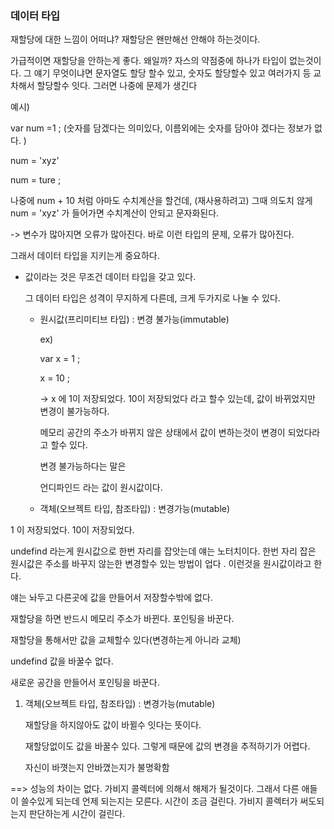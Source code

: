 ### 데이터 타입

재할당에 대한 느낌이 어떠냐? 재할당은 왠만해선 안해야 하는것이다. 

가급적이면 재할당을 안하는게 좋다. 왜일까? 자스의 약점중에 하나가 타입이 없는것이다. 그 얘기 무엇이냐면 문자열도 할당 할수 있고, 숫자도 할당할수 있고 여러가지 등 교차해서 할당할수 잇다. 그러면 나중에 문제가 생긴다

예시)

var num =1 ; (숫자를 담겠다는 의미있다, 이름외에는 숫자를 담아야 겠다는 정보가 없다. )

num = 'xyz'

num = ture ;

나중에 num + 10 처럼 아마도 수치계산을 할건데, (재사용하려고)  그때 의도치 않게 num = 'xyz' 가 들어가면 수치계산이 안되고 문자화된다. 

-> 변수가 많아지면 오류가 많아진다. 바로 이런 타입의 문제, 오류가 많아진다. 

그래서 데이터 타입을 지키는게 중요하다. 

- 값이라는 것은 무조건 데이터 타입을 갖고 있다. 

  그 데이터 타입은 성격이 무지하게 다른데, 크게 두가지로 나눌 수 있다. 

  - 원시값(프리미티브 타입) : 변경 불가능(immutable)

    ex)

    var x = 1 ;

    x = 10 ;

    -> x 에 1이 저장되었다. 10이 저장되었다 라고 할수 있는데, 값이 바뀌었지만 변경이 불가능하다. 

    메모리 공간의 주소가 바뀌지 않은 상태에서 값이 변하는것이 변경이 되었다라고 할수 있다.

    변경 불가능하다는 말은 

    언디파인드 라는 값이 원시값이다. 

  - 객체(오브젝트 타입, 참조타입) : 변경가능(mutable)









1  이 저장되었다. 10이 저장되었다. 

undefind 라는게 원시값으로 한번 자리를 잡앗는데 얘는 노터치이다. 한번 자리 잡은 원시값은 주소를 바꾸지 않는한 변경할수 있는 방법이 업다 . 이런것을 원시값이라고 한다. 

얘는 놔두고 다른곳에 값을 만들어서 저장할수밖에 없다. 

재할당을 하면 반드시 메모리 주소가 바뀐다. 포인팅을 바꾼다. 

재할당을 통해서만 값을 교체할수 있다(변경하는게 아니라 교체)

undefind 값을 바꿀수 없다. 

새로운 공간을 만들어서 포인팅을 바꾼다.

 

1. 객체(오브젝트 타입, 참조타입) : 변경가능(mutable)

   재할당을 하지않아도 값이 바뀔수 잇다는 뜻이다. 

   재할당없이도 값을 바꿀수 있다. 그렇게 때문에 값의 변경을 추적하기가 어렵다. 

   자신이 바꼇는지 안바꼈는지가 불명확함

==> 성능의 차이는 없다. 가비지 콜렉터에 의해서 해제가 될것이다. 그래서 다른 애들이 쓸수있게 되는데 언제 되는지는 모른다. 시간이 조금 걸린다.  가비지 콜렉터가 써도되는지 판단하는게 시간이 걸린다. 

